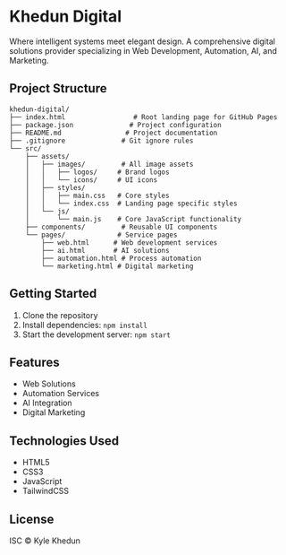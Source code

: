 # Khedun Digital

Where intelligent systems meet elegant design. A comprehensive digital solutions provider specializing in Web Development, Automation, AI, and Marketing.

## Project Structure

```
khedun-digital/
├── index.html                 # Root landing page for GitHub Pages
├── package.json              # Project configuration
├── README.md                # Project documentation
├── .gitignore              # Git ignore rules
└── src/
    ├── assets/
    │   ├── images/         # All image assets
    │   │   ├── logos/     # Brand logos
    │   │   └── icons/     # UI icons
    │   ├── styles/
    │   │   ├── main.css   # Core styles
    │   │   └── index.css  # Landing page specific styles
    │   └── js/
    │       └── main.js    # Core JavaScript functionality
    ├── components/         # Reusable UI components
    └── pages/             # Service pages
        ├── web.html      # Web development services
        ├── ai.html       # AI solutions
        ├── automation.html # Process automation
        └── marketing.html # Digital marketing

```

## Getting Started

1. Clone the repository
2. Install dependencies: `npm install`
3. Start the development server: `npm start`

## Features

- Web Solutions
- Automation Services
- AI Integration
- Digital Marketing

## Technologies Used

- HTML5
- CSS3
- JavaScript
- TailwindCSS

## License

ISC © Kyle Khedun
